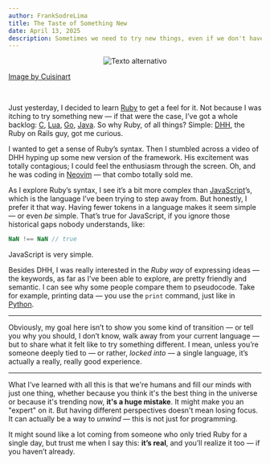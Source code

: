 ```yaml
---
author: FrankSodreLima
title: The Taste of Something New
date: April 13, 2025
description: Sometimes we need to try new things, even if we don't have sure
---
```


<p align="center">
  <img src="https://www.cuisinart.com/dw/image/v2/ABAF_PRD/on/demandware.static/-/Sites-us-cuisinart-sfra-Library/default/dwcd38dde3/images/recipe-Images/soft-serve-vanilla-ice-cream-recipe.jpg?sw=1200&sh=1200&sm=fit" alt="Texto alternativo" />
</p>

[Image by Cuisinart](https://www.cuisinart.com/recipes/desserts/icecream/soft-serve-vanilla-ice-cream-recipe.html)

<br>

Just yesterday, I decided to learn [Ruby](https://www.ruby-lang.org/en/) to get
a feel for it. Not because I was  itching to try something new — if that were
the case, I’ve got a whole backlog:
[C](https://en.wikipedia.org/wiki/C_(programming_language)),
[Lua](https://www.lua.org/), [Go](https://go.dev/), [Java](https://dev.java/).
So why Ruby, of all things? Simple: [DHH](https://twitter.com/dhh), the Ruby on
Rails guy, got me curious.

I wanted to get a sense of Ruby’s syntax. Then I stumbled across a video of DHH
hyping up some new version of the framework. His excitement was totally
contagious; I could feel the enthusiasm through the screen. Oh, and he was
coding in [Neovim](https://neovim.io/) — that combo totally sold me.

As I explore Ruby’s syntax, I see it’s a bit more complex than
[JavaScript](https://developer.mozilla.org/en-US/docs/Web/JavaScript)’s,  which
is the language I’ve been trying to step away from. But honestly, I  prefer it
that way. Having fewer tokens in a language makes it seem simple — or  even
*be* simple. That’s true for JavaScript, if you ignore those historical gaps
nobody understands, like:

```js 
NaN !== NaN // true 
```

JavaScript is very simple.

Besides DHH, I was really interested in the *Ruby way* of expressing ideas —
the  keywords, as far as I’ve been able to explore, are pretty friendly and
semantic.  I can see why some people compare them to pseudocode. Take for
example, printing  data — you use the `print` command, just like in
[Python](https://www.python.org/).

---

Obviously, my goal here isn’t to show you some kind of transition — or tell you
why you should, I don’t know, walk away from your current language — but to
share what it felt like to try something different.  I mean, unless you’re
someone deeply tied to — or rather, *locked into* — a  single language, it’s
actually a really, really good experience.

---

What I’ve learned with all this is that we're humans and fill our minds with
just one thing, whether because you think it's the best thing in the universe
or because it's trending now, **it's a huge mistake**. It might make you an
"expert" on it. But having different perspectives doesn't mean losing focus.
It can actually be a way to *unwind* — this is not just for programming.

It might sound like a lot coming from someone who only tried Ruby for a single
day, but trust me when I say this: **it’s real**, and you’ll realize it too —
if  you haven’t already.


